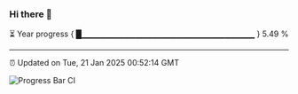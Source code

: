 ### Hi there 👋

⏳ Year progress { █▁▁▁▁▁▁▁▁▁▁▁▁▁▁▁▁▁▁▁▁▁▁▁▁▁▁▁▁▁ } 5.49 %

---

⏰ Updated on Tue, 21 Jan 2025 00:52:14 GMT

![Progress Bar CI](https://github.com/code-lakshay/GitHub-Actions-Demo/workflows/Progress%20Bar%20CI/badge.svg)
